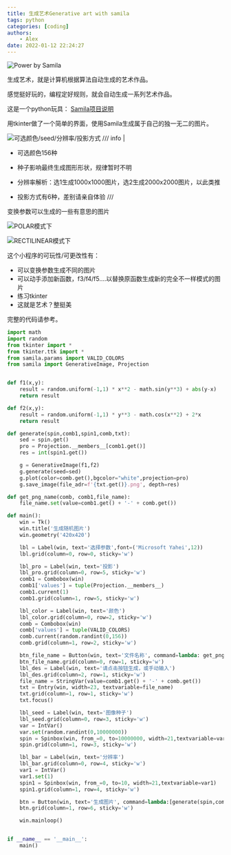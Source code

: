 ```yaml
---
title: 生成艺术Generative art with samila
tags: python
categories: [coding]
authors:
    - Alex
date: 2022-01-12 22:24:27
---
```

![Power by Samila](https://gitee.com/al666ex/RhinoPython101/raw/master/images/giteepages/20.png)

生成艺术，就是计算机根据算法自动生成的艺术作品。

感觉挺好玩的，编程定好规则，就会自动生成一系列艺术作品。

这是一个python玩具： [Samila项目说明](http://al666ex.gitee.io/p/537b.html)

用tkinter做了一个简单的界面，使用Samila生成属于自己的独一无二的图片。

![可选颜色/seed/分辨率/投影方式](https://gitee.com/al666ex/RhinoPython101/raw/master/images/giteepages/tkinter.png)
/// info |
- 可选颜色156种

- 种子影响最终生成图形形状，规律暂时不明

- 分辨率解析：选1生成1000x1000图片，选2生成2000x2000图片，以此类推

- 投影方式有6种，差别请亲自体验
///
<!-- more -->

变换参数可以生成的一些有意思的图片

![POLAR模式下](https://gitee.com/al666ex/RhinoPython101/raw/master/images/giteepages/21.png)

![RECTILINEAR模式下](https://gitee.com/al666ex/RhinoPython101/raw/master/images/giteepages/22.png)


这个小程序的可玩性/可更改性有：

- 可以变换参数生成不同的图片
- 可以动手添加新函数，f3/f4/f5....以替换原函数生成新的完全不一样模式的图片
- 练习tkinter
- 这就是艺术？整挺美


完整的代码请参考。
```python
import math
import random
from tkinter import *
from tkinter.ttk import *
from samila.params import VALID_COLORS
from samila import GenerativeImage, Projection


def f1(x,y):
    result = random.uniform(-1,1) * x**2 - math.sin(y**3) + abs(y-x)
    return result

def f2(x,y):
    result = random.uniform(-1,1) * y**3 - math.cos(x**2) + 2*x
    return result

def generate(spin,comb1,spin1,comb,txt):
    sed = spin.get()
    pro = Projection.__members__[comb1.get()]
    res = int(spin1.get())

    g = GenerativeImage(f1,f2)
    g.generate(seed=sed)
    g.plot(color=comb.get(),bgcolor="white",projection=pro)
    g.save_image(file_adr=f'{txt.get()}.png', depth=res)

def get_png_name(comb, comb1,file_name):
    file_name.set(value=comb1.get() + '-' + comb.get())

def main():
    win = Tk()
    win.title('生成随机图片')
    win.geometry('420x420')

    lbl = Label(win, text='选择参数',font=('Microsoft Yahei',12))
    lbl.grid(column=0, row=0, sticky='w')

    lbl_pro = Label(win, text='投影')
    lbl_pro.grid(column=0, row=5, sticky='w')
    comb1 = Combobox(win)
    comb1['values'] = tuple(Projection.__members__)
    comb1.current(1)
    comb1.grid(column=1, row=5, sticky='w')

    lbl_color = Label(win, text='颜色')
    lbl_color.grid(column=0, row=2, sticky='w')
    comb = Combobox(win)
    comb['values'] = tuple(VALID_COLORS)
    comb.current(random.randint(0,156))
    comb.grid(column=1, row=2, sticky='w')

    btn_file_name = Button(win, text='文件名称', command=lambda: get_png_name(comb, comb1,file_name))
    btn_file_name.grid(column=0, row=1, sticky='w')
    lbl_des = Label(win, text='请点击按钮生成，或手动输入')
    lbl_des.grid(column=2, row=1, sticky='w')
    file_name = StringVar(value=comb1.get() + '-' + comb.get())
    txt = Entry(win, width=23, textvariable=file_name)
    txt.grid(column=1, row=1, sticky='w')
    txt.focus()

    lbl_seed = Label(win, text='图像种子')
    lbl_seed.grid(column=0, row=3, sticky='w')
    var = IntVar()
    var.set(random.randint(0,10000000))
    spin = Spinbox(win, from_=0, to=10000000, width=21,textvariable=var)
    spin.grid(column=1, row=3, sticky='w')

    lbl_bar = Label(win, text='分辨率')
    lbl_bar.grid(column=0, row=4, sticky='w')
    var1 = IntVar()
    var1.set(1)
    spin1 = Spinbox(win, from_=0, to=10, width=21,textvariable=var1)
    spin1.grid(column=1, row=4, sticky='w')

    btn = Button(win, text='生成图片', command=lambda:[generate(spin,comb1,spin1,comb,txt)])
    btn.grid(column=1, row=6, sticky='w')

    win.mainloop()


if __name__ == '__main__':
    main()
```